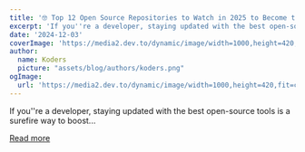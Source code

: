 ```yaml
---
title: '🤓 Top 12 Open Source Repositories to Watch in 2025 to Become the Ultimate Developer'
excerpt: 'If you''re a developer, staying updated with the best open-source tools is a surefire way to boost...'
date: '2024-12-03'
coverImage: 'https://media2.dev.to/dynamic/image/width=1000,height=420,fit=cover,gravity=auto,format=auto/https%3A%2F%2Fdev-to-uploads.s3.amazonaws.com%2Fuploads%2Farticles%2F7lylxefig5qn6klrkglu.png'
author:
  name: Koders
  picture: "assets/blog/authors/koders.png"
ogImage:
  url: 'https://media2.dev.to/dynamic/image/width=1000,height=420,fit=cover,gravity=auto,format=auto/https%3A%2F%2Fdev-to-uploads.s3.amazonaws.com%2Fuploads%2Farticles%2F7lylxefig5qn6klrkglu.png'
---
```


If you''re a developer, staying updated with the best open-source tools is a surefire way to boost...

[Read more](https://dev.to/taipy/top-12-open-source-repositories-to-watch-in-2025-to-become-the-ultimate-developer-4979)
